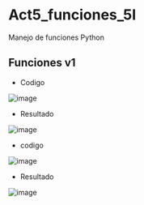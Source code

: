 # Act5_funciones_5I
Manejo de funciones Python
## Funciones v1
- Codigo

![image](https://github.com/user-attachments/assets/9ec021fd-c7d2-4fef-b35f-dd56d6711224)

- Resultado

![image](https://github.com/user-attachments/assets/6e09707e-52e6-4434-a38d-4bc7abbf1f4a)

- codigo

![image](https://github.com/user-attachments/assets/2381abd2-cd0c-4496-b37b-44ea96dd1a33)

- Resultado

![image](https://github.com/user-attachments/assets/8405ccd2-95ed-453b-a7a8-9b6ce72ebc5e)

